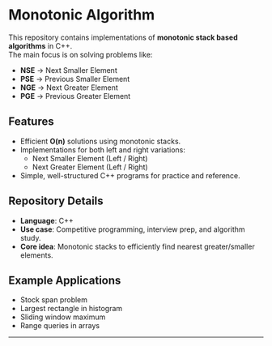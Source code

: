 

# Monotonic Algorithm

This repository contains implementations of **monotonic stack based algorithms** in C++.  
The main focus is on solving problems like:

- **NSE** → Next Smaller Element  
- **PSE** → Previous Smaller Element  
- **NGE** → Next Greater Element  
- **PGE** → Previous Greater Element  

## Features

- Efficient **O(n)** solutions using monotonic stacks.
- Implementations for both left and right variations:
  - Next Smaller Element (Left / Right)
  - Next Greater Element (Left / Right)
- Simple, well-structured C++ programs for practice and reference.

## Repository Details

- **Language**: C++  
- **Use case**: Competitive programming, interview prep, and algorithm study.  
- **Core idea**: Monotonic stacks to efficiently find nearest greater/smaller elements.

## Example Applications

- Stock span problem  
- Largest rectangle in histogram  
- Sliding window maximum  
- Range queries in arrays  

---



